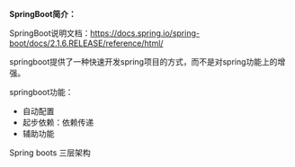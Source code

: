 **SpringBoot简介：**

SpringBoot说明文档：https://docs.spring.io/spring-boot/docs/2.1.6.RELEASE/reference/html/

springboot提供了一种快速开发spring项目的方式，而不是对spring功能上的增强。

springboot功能：

- 自动配置
- 起步依赖：依赖传递
- 辅助功能





Spring boots 三层架构
